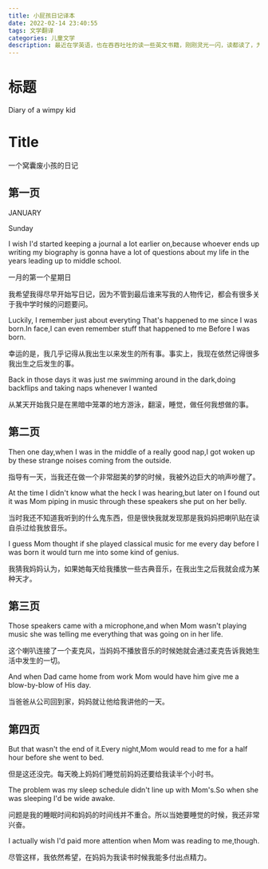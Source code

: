 ```yaml
---
title: 小屁孩日记译本
date: 2022-02-14 23:40:55
tags: 文学翻译
categories: 儿童文学
description: 最近在学英语，也在吞吞吐吐的读一些英文书籍，刚刚灵光一闪，读都读了，为啥不把它记录下来，索性就搞一个中文译本吧！哈哈哈哈，哥们从今以后可能又要多一个title了，儿童英文读物翻译家
---
```


# 标题

Diary of a wimpy kid

# Title

一个窝囊废小孩的日记

## 第一页

JANUARY

Sunday

I wish I'd started keeping a journal a lot earlier on,because whoever ends up writing my biography is gonna have a lot of questions about my life in the years leading up to middle school.

一月的第一个星期日

我希望我得尽早开始写日记，因为不管到最后谁来写我的人物传记，都会有很多关于我中学时候的问题要问。

Luckily, I remember just about everyting That's happened to me since I was born.In face,I can even remember stuff that happened to me Before I was born.

幸运的是，我几乎记得从我出生以来发生的所有事。事实上，我现在依然记得很多我出生之后发生的事。

Back in those days it was just me swimming around in the dark,doing backflips and taking naps whenever I wanted

从某天开始我只是在黑暗中笼罩的地方游泳，翻滚，睡觉，做任何我想做的事。

## 第二页

Then one day,when I was in the middle of a really good nap,I got woken up by these strange noises coming from the outside.

指导有一天，当我还在做一个非常甜美的梦的时候，我被外边巨大的响声吵醒了。

At the time I didn't know what the heck I was hearing,but later on I found out it was Mom piping in music through these speakers she put on her belly.

当时我还不知道我听到的什么鬼东西，但是很快我就发现那是我妈妈把喇叭贴在读自杀过给我放音乐。

I guess Mom thought if she played classical music for me every day before I was born it would turn me into some kind of genius.

我猜我妈妈认为，如果她每天给我播放一些古典音乐，在我出生之后我就会成为某种天才。

## 第三页

Those speakers came with a microphone,and when Mom wasn't playing music she was telling me everything that was going on in her life.

这个喇叭连接了一个麦克风，当妈妈不播放音乐的时候她就会通过麦克告诉我她生活中发生的一切。

And when Dad came home from work Mom would have him give me a blow-by-blow of His day.

当爸爸从公司回到家，妈妈就让他给我讲他的一天。

## 第四页

But that wasn't the end of it.Every night,Mom would read to me for a half hour before she went to bed.

但是这还没完。每天晚上妈妈们睡觉前妈妈还要给我读半个小时书。

The problem was my sleep schedule didn't line up with Mom's.So when she was sleeping I'd be wide awake.

问题是我的睡眠时间和妈妈的时间线并不重合。所以当她要睡觉的时候，我还非常兴奋。

I actually wish I'd paid more attention when Mom was reading to me,though.

尽管这样，我依然希望，在妈妈为我读书时候我能多付出点精力。





